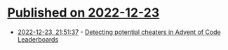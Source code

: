 # [Published on 2022-12-23](index.md)

* [2022-12-23, 21:51:37](https://news.ycombinator.com/item?id=34111002) - [Detecting potential cheaters in Advent of Code Leaderboards](https://adamfallon.com/aoc/advent-of-code/cheating/2022/12/23/detecting-potential-cheaters-in-private-advent-of-code-leaderboard.html)
